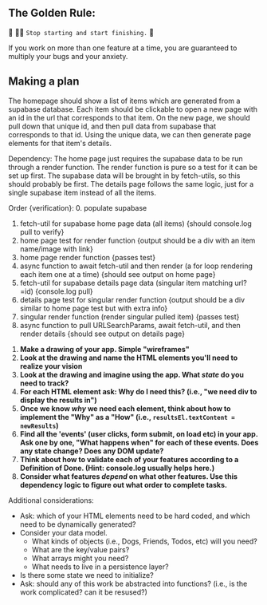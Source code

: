 ## The Golden Rule: 

🦸 🦸‍♂️ `Stop starting and start finishing.` 🏁

If you work on more than one feature at a time, you are guaranteed to multiply your bugs and your anxiety.

## Making a plan

The homepage should show a list of items which are generated from a supabase database.
Each item should be clickable to open a new page with an id in the url that corresponds to that item.
On the new page, we should pull down that unique id, and then pull data from supabase that corresponds to that id.
Using the unique data, we can then generate page elements for that item's details.

Dependency:
The home page just requires the supabase data to be run through a render function.
The render function is pure so a test for it can be set up first.
The supabase data will be brought in by fetch-utils, so this should probably be first.
The details page follows the same logic, just for a single supabase item instead of all the items.

Order {verification}:
0. populate supabase
1. fetch-util for supabase home page data (all items) {should console.log pull to verify}
2. home page test for render function {output should be a div with an item name/image with link}
3. home page render function {passes test}
4. async function to await fetch-util and then render (a for loop rendering each item one at a time) {should see output on home page}
5. fetch-util for supabase details page data (singular item matching url?=id) {console.log pull}
6. details page test for singular render function {output should be a div similar to home page test but with extra info}
8. singular render function (render singular pulled item) {passes test}
9. async function to pull URLSearchParams, await fetch-util, and then render details {should see output on details page}


1) **Make a drawing of your app. Simple "wireframes"** 
1) **Look at the drawing and name the HTML elements you'll need to realize your vision**
1) **Look at the drawing and imagine using the app. What _state_ do you need to track?** 
1) **For each HTML element ask: Why do I need this? (i.e., "we need div to display the results in")** 
1) **Once we know _why_ we need each element, think about how to implement the "Why" as a "How" (i.e., `resultsEl.textContent = newResults`)**
1) **Find all the 'events' (user clicks, form submit, on load etc) in your app. Ask one by one, "What happens when" for each of these events. Does any state change? Does any DOM update?**
1) **Think about how to validate each of your features according to a Definition of Done. (Hint: console.log usually helps here.)**
1) **Consider what features _depend_ on what other features. Use this dependency logic to figure out what order to complete tasks.**

Additional considerations:
- Ask: which of your HTML elements need to be hard coded, and which need to be dynamically generated?
- Consider your data model. 
  - What kinds of objects (i.e., Dogs, Friends, Todos, etc) will you need? 
  - What are the key/value pairs? 
  - What arrays might you need? 
  - What needs to live in a persistence layer?
- Is there some state we need to initialize?
- Ask: should any of this work be abstracted into functions? (i.e., is the work complicated? can it be resused?)
